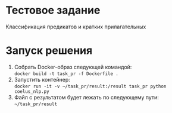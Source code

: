 # Тестовое задание
Классификация предикатов и кратких прилагательных

# Запуск решения
1. Собрать Docker-образ следующей командой:\
```docker build -t task_pr -f Dockerfile .```
2. Запустить контейнер:\
```docker run -it -v ~/task_pr/result:/result task_pr python coelus_nlp.py```
3. Файл с результатом будет лежать по следующему пути: `~/task_pr/result`
